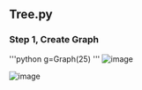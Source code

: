 ## Tree.py

### Step 1, Create Graph 

'''python
g=Graph(25)
'''
![image](https://github.com/ty3n/Notes/blob/master/n11.png)

![image](https://github.com/ty3n/Notes/blob/master/n25.png)
